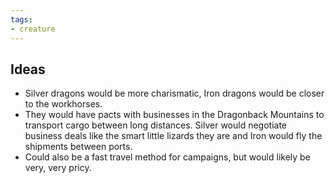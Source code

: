 ```yaml
---
tags:
- creature
---
```

## Ideas
- Silver dragons would be more charismatic, Iron dragons would be closer to the workhorses.
- They would have pacts with businesses in the Dragonback Mountains to transport cargo between long distances. Silver would negotiate business deals like the smart little lizards they are and Iron would fly the shipments between ports.
- Could also be a fast travel method for campaigns, but would likely be very, very pricy.
